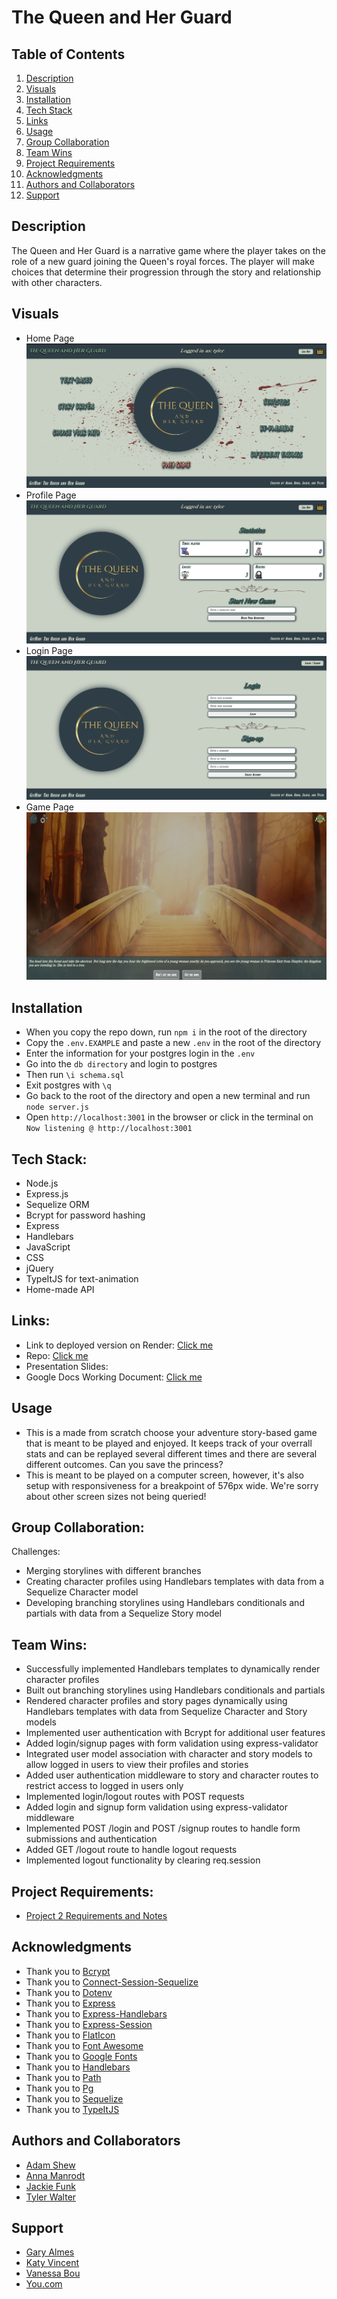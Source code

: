 # The Queen and Her Guard

## Table of Contents
1. [Description](#description)
2. [Visuals](#visuals)
3. [Installation](#installation)
4. [Tech Stack](#tech-stack)
5. [Links](#links)
6. [Usage](#usage)
7. [Group Collaboration](#group-collaboration)
8. [Team Wins](#team-wins)
9. [Project Requirements](#project-requirements)
10. [Acknowledgments](#acknowledgments)
11. [Authors and Collaborators](#authors-and-collaborators)
12. [Support](#support)

## Description
The Queen and Her Guard is a narrative game where the player takes on the role of a new guard joining the Queen's royal forces. The player will make choices that determine their progression through the story and relationship with other characters.

## Visuals
* Home Page
![Screenshot of Homepage](./public/imgs/ss-home.png)
* Profile Page
![Screenshot of Profile Page](./public/imgs/ss-profile.png)
* Login Page
![Screenshot of a Login Page](./public/imgs/ss-login.png)
* Game Page
![Screenshot of a Game Page](./public/imgs/ss-game.png)

## Installation
* When you copy the repo down, run <code>npm i</code> in the root of the directory 
* Copy the <code>.env.EXAMPLE</code> and paste a new <code>.env</code> in the root of the directory 
* Enter the information for your postgres login in the <code>.env</code>
* Go into the <code>db directory</code> and login to postgres
* Then run <code>\i schema.sql</code>
* Exit postgres with <code>\q</code>
* Go back to the root of the directory and open a new terminal and run <code>node server.js</code>
* Open <code>http://localhost:3001</code> in the browser or click in the terminal on <code>Now listening @ http://localhost:3001</code>

## Tech Stack:
- Node.js
- Express.js
- Sequelize ORM
- Bcrypt for password hashing
- Express
- Handlebars
- JavaScript
- CSS
- jQuery
- TypeItJS for text-animation
- Home-made API

## Links:
- Link to deployed version on Render: [Click me](https://choose-your-adventure-qxmy.onrender.com)
- Repo: [Click me](https://github.com/TyWalter/choose-your-adventure)
- Presentation Slides:
- Google Docs Working Document: [Click me](https://docs.google.com/presentation/d/1q8bhCSvRCu8qISwdX4nvC8TBr6nGyE28BZgYH8RfEvA/edit#slide=id.g271b3686168_0_106)

## Usage
- This is a made from scratch choose your adventure story-based game that is meant to be played and enjoyed. It keeps track of your overrall stats and can be replayed several different times and there are several different outcomes. Can you save the princess?
- This is meant to be played on a computer screen, however, it's also setup with responsiveness for a breakpoint of 576px wide. We're sorry about other screen sizes not being queried!

## Group Collaboration:
Challenges:
- Merging storylines with different branches
- Creating character profiles using Handlebars templates with data from a Sequelize Character model
- Developing branching storylines using Handlebars conditionals and partials with data from a Sequelize Story model
 
## Team Wins:
- Successfully implemented Handlebars templates to dynamically render character profiles
- Built out branching storylines using Handlebars conditionals and partials
- Rendered character profiles and story pages dynamically using Handlebars templates with data from Sequelize Character and Story models
- Implemented user authentication with Bcrypt for additional user features
- Added login/signup pages with form validation using express-validator
- Integrated user model association with character and story models to allow logged in users to view their profiles and stories
- Added user authentication middleware to story and character routes to restrict access to logged in users only
- Implemented login/logout routes with POST requests
- Added login and signup form validation using express-validator middleware
- Implemented POST /login and POST /signup routes to handle form submissions and authentication
- Added GET /logout route to handle logout requests
- Implemented logout functionality by clearing req.session

## Project Requirements:
- [Project 2 Requirements and Notes](https://docs.google.com/document/d/1fJ2dYtbmMBDxmZlDZ3rP0PYQKk4UAzI7jzBZD0HVC4w/edit)

## Acknowledgments
* Thank you to [Bcrypt](https://www.npmjs.com/package/bcrypt)
* Thank you to [Connect-Session-Sequelize](https://www.npmjs.com/package/connect-session-sequelize)
* Thank you to [Dotenv](https://www.npmjs.com/package/dotenv)
* Thank you to [Express](https://www.npmjs.com/package/express)
* Thank you to [Express-Handlebars](https://www.npmjs.com/package/express-handlebars)
* Thank you to [Express-Session](https://www.npmjs.com/package/express-session)
* Thank you to [FlatIcon](https://www.flaticon.com/)
* Thank you to [Font Awesome](https://fontawesome.com/)
* Thank you to [Google Fonts](https://fonts.google.com/)
* Thank you to [Handlebars](https://handlebarsjs.com/)
* Thank you to [Path](https://www.npmjs.com/package/path)
* Thank you to [Pg](https://www.npmjs.com/package/pg)
* Thank you to [Sequelize](https://www.npmjs.com/package/sequelize)
* Thank you to [TypeItJS](https://www.typeitjs.com/)

## Authors and Collaborators
* [Adam Shew](https://github.com/Adam-Shew)
* [Anna Manrodt](https://github.com/AnnaManrodt)
* [Jackie Funk](https://github.com/JKrech01)
* [Tyler Walter](https://github.com/TyWalter)

## Support
* [Gary Almes](https://github.com/garytalmes)
* [Katy Vincent](https://github.com/KatyKedi)
* [Vanessa Bou](https://github.com/rvbouu)
* [You.com](https://you.com)